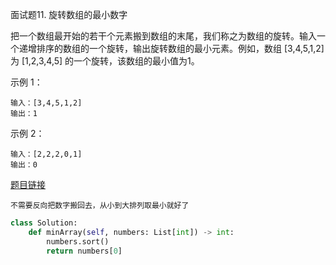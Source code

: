 面试题11. 旋转数组的最小数字


把一个数组最开始的若干个元素搬到数组的末尾，我们称之为数组的旋转。输入一个递增排序的数组的一个旋转，输出旋转数组的最小元素。例如，数组 [3,4,5,1,2] 为 [1,2,3,4,5] 的一个旋转，该数组的最小值为1。  

示例 1：
```
输入：[3,4,5,1,2]
输出：1
```
示例 2：
```
输入：[2,2,2,0,1]
输出：0
```

[题目链接](https://leetcode-cn.com/problems/xuan-zhuan-shu-zu-de-zui-xiao-shu-zi-lcof/)

```
不需要反向把数字搬回去，从小到大排列取最小就好了
```

```python
class Solution:
    def minArray(self, numbers: List[int]) -> int:
        numbers.sort()
        return numbers[0]
```